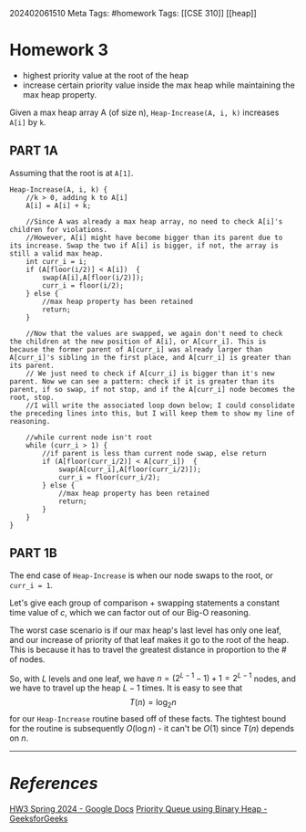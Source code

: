 202402061510
Meta Tags: #homework 
Tags: [[CSE 310]] [[heap]]

# Homework 3

- highest priority value at the root of the heap
- increase certain priority value inside the max heap while maintaining the max heap property.

Given a max heap array A (of size n), `Heap-Increase(A, i, k)` increases `A[i]` by `k`.

## PART 1A

Assuming that the root is at `A[1]`.

```
Heap-Increase(A, i, k) {
	//k > 0, adding k to A[i] 
	A[i] = A[i] + k;
	
	//Since A was already a max heap array, no need to check A[i]'s children for violations.
	//However, A[i] might have become bigger than its parent due to its increase. Swap the two if A[i] is bigger, if not, the array is still a valid max heap.
	int curr_i = i;
	if (A[floor(i/2)] < A[i])  {
		swap(A[i],A[floor(i/2)]);
		curr_i = floor(i/2);
	} else {
		//max heap property has been retained
		return;
	}

	//Now that the values are swapped, we again don't need to check the children at the new position of A[i], or A[curr_i]. This is because the former parent of A[curr_i] was already larger than A[curr_i]'s sibling in the first place, and A[curr_i] is greater than its parent. 
	// We just need to check if A[curr_i] is bigger than it's new parent. Now we can see a pattern: check if it is greater than its parent, if so swap, if not stop, and if the A[curr_i] node becomes the root, stop.
	//I will write the associated loop down below; I could consolidate the preceding lines into this, but I will keep them to show my line of reasoning.

	//while current node isn't root
	while (curr_i > 1) {
		//if parent is less than current node swap, else return
		if (A[floor(curr_i/2)] < A[curr_i])  {
			swap(A[curr_i],A[floor(curr_i/2)]);
			curr_i = floor(curr_i/2);
		} else {
			//max heap property has been retained
			return;
		}
	}
}
```

## PART 1B

The end case of `Heap-Increase` is when our node swaps to the root, or `curr_i = 1`. 

Let's give each group of comparison + swapping statements a constant time value of $c$, which we can factor out of our Big-O reasoning.

The worst case scenario is if our max heap's last level has only one leaf, and our increase of priority of that leaf makes it go to the root of the heap. This is because it has to travel the greatest distance in proportion to the \# of nodes.

So, with $L$ levels and one leaf, we have $n=(2^{L-1}-1)+1 = 2^{L-1}$ nodes, and we have to travel up the heap $L-1$ times. It is easy to see that
$$T(n) = \log_2n$$
for our `Heap-Increase` routine based off of these facts. The tightest bound for the routine is subsequently $O(\log n)$ - it can't be $O(1)$ since $T(n)$ depends on $n$. 


---
# *References*
[HW3 Spring 2024 - Google Docs](https://docs.google.com/document/d/1Kr1u5CqBT18T00K3fKHEu89_VD4Du694Mrt7SKtFNM8/edit)
[Priority Queue using Binary Heap - GeeksforGeeks](https://www.geeksforgeeks.org/priority-queue-using-binary-heap/)